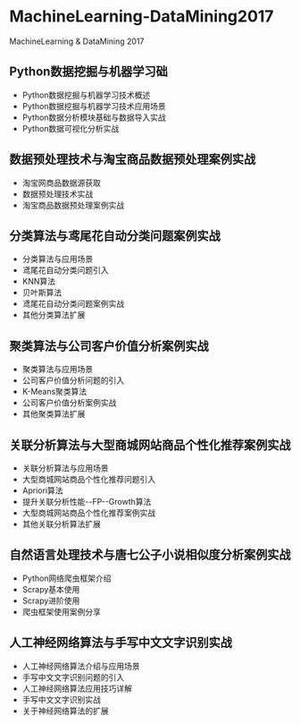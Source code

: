 # MachineLearning-DataMining2017
MachineLearning &amp; DataMining 2017

## Python数据挖掘与机器学习础
- Python数据挖掘与机器学习技术概述
- Python数据挖掘与机器学习技术应用场景
- Python数据分析模块基础与数据导入实战
- Python数据可视化分析实战

## 数据预处理技术与淘宝商品数据预处理案例实战
- 淘宝网商品数据源获取
- 数据预处理技术实战
- 淘宝商品数据预处理案例实战

## 分类算法与鸢尾花自动分类问题案例实战
- 分类算法与应用场景
- 鸢尾花自动分类问题引入
- KNN算法
- 贝叶斯算法
- 鸢尾花自动分类问题案例实战
- 其他分类算法扩展

## 聚类算法与公司客户价值分析案例实战
- 聚类算法与应用场景
- 公司客户价值分析问题的引入
- K-Means聚类算法
- 公司客户价值分析案例实战
- 其他聚类算法扩展

## 关联分析算法与大型商城网站商品个性化推荐案例实战
- 关联分析算法与应用场景
- 大型商城网站商品个性化推荐问题引入
- Apriori算法
- 提升关联分析性能--FP--Growth算法
- 大型商城网站商品个性化推荐案例实战
- 其他关联分析算法扩展

## 自然语言处理技术与唐七公子小说相似度分析案例实战
- Python网络爬虫框架介绍
- Scrapy基本使用
- Scrapy进阶使用
- 爬虫框架使用案例分享

## 人工神经网络算法与手写中文文字识别实战
- 人工神经网络算法介绍与应用场景
- 手写中文文字识别问题的引入
- 人工神经网络算法应用技巧详解
- 手写中文文字识别实战
- 关于神经网络算法的扩展
